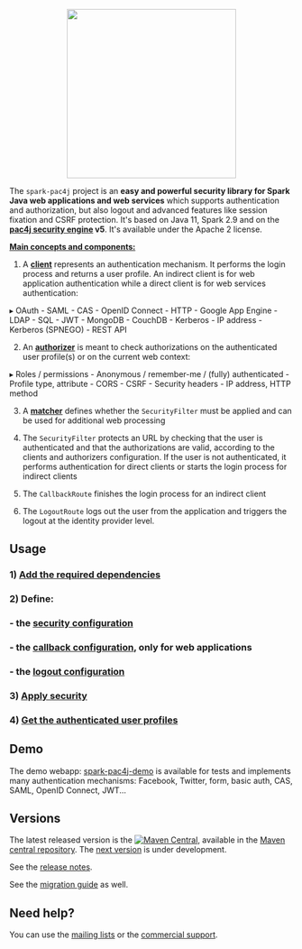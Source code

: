 <p align="center">
  <img src="https://pac4j.github.io/pac4j/img/logo-spark.png" width="300" />
</p>

The `spark-pac4j` project is an **easy and powerful security library for Spark Java web applications and web services** which supports authentication and authorization, but also logout and advanced features like session fixation and CSRF protection.
It's based on Java 11, Spark 2.9 and on the **[pac4j security engine](https://github.com/pac4j/pac4j) v5**. It's available under the Apache 2 license.

[**Main concepts and components:**](https://www.pac4j.org/docs/main-concepts-and-components.html)

1) A [**client**](https://www.pac4j.org/docs/clients.html) represents an authentication mechanism. It performs the login process and returns a user profile. An indirect client is for web application authentication while a direct client is for web services authentication:

&#9656; OAuth - SAML - CAS - OpenID Connect - HTTP - Google App Engine - LDAP - SQL - JWT - MongoDB - CouchDB - Kerberos - IP address - Kerberos (SPNEGO) - REST API

2) An [**authorizer**](https://www.pac4j.org/docs/authorizers.html) is meant to check authorizations on the authenticated user profile(s) or on the current web context:

&#9656; Roles / permissions - Anonymous / remember-me / (fully) authenticated - Profile type, attribute -  CORS - CSRF - Security headers - IP address, HTTP method

3) A [**matcher**](https://www.pac4j.org/docs/matchers.html) defines whether the `SecurityFilter` must be applied and can be used for additional web processing

4) The `SecurityFilter` protects an URL by checking that the user is authenticated and that the authorizations are valid, according to the clients and authorizers configuration. If the user is not authenticated, it performs authentication for direct clients or starts the login process for indirect clients

5) The `CallbackRoute` finishes the login process for an indirect client

6) The `LogoutRoute` logs out the user from the application and triggers the logout at the identity provider level.


## Usage

### 1) [Add the required dependencies](https://github.com/pac4j/spark-pac4j/wiki/Dependencies)

### 2) Define:

### - the [security configuration](https://github.com/pac4j/spark-pac4j/wiki/Security-configuration)
### - the [callback configuration](https://github.com/pac4j/spark-pac4j/wiki/Callback-configuration), only for web applications
### - the [logout configuration](https://github.com/pac4j/spark-pac4j/wiki/Logout-configuration)

### 3) [Apply security](https://github.com/pac4j/spark-pac4j/wiki/Apply-security)

### 4) [Get the authenticated user profiles](https://github.com/pac4j/spark-pac4j/wiki/Get-the-authenticated-user-profiles)


## Demo

The demo webapp: [spark-pac4j-demo](https://github.com/pac4j/spark-pac4j-demo) is available for tests and implements many authentication mechanisms: Facebook, Twitter, form, basic auth, CAS, SAML, OpenID Connect, JWT...


## Versions

The latest released version is the [![Maven Central](https://maven-badges.herokuapp.com/maven-central/org.pac4j/spark-pac4j/badge.svg?style=flat)](https://maven-badges.herokuapp.com/maven-central/org.pac4j/spark-pac4j), available in the [Maven central repository](https://repo.maven.apache.org/maven2).
The [next version](https://github.com/pac4j/spark-pac4j/wiki/Next-version) is under development.

See the [release notes](https://github.com/pac4j/spark-pac4j/wiki/Release-Notes).

See the [migration guide](https://github.com/pac4j/spark-pac4j/wiki/Migration-guide) as well.


## Need help?

You can use the [mailing lists](https://www.pac4j.org/mailing-lists.html) or the [commercial support](https://www.pac4j.org/commercial-support.html).
